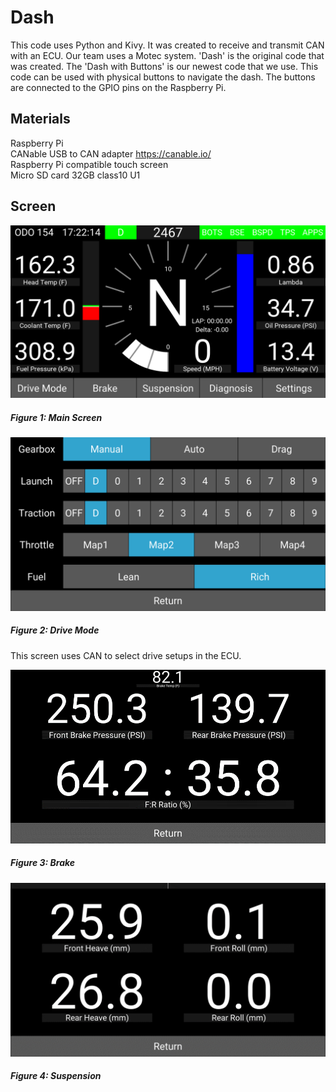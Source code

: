 # Dash
This code uses Python and Kivy. It was created to receive and transmit CAN with an ECU. Our team uses a Motec system.
'Dash' is the original code that was created. The 'Dash with Buttons' is our newest code that we use. This code can be used with physical buttons to navigate the dash. The buttons are connected to the GPIO pins on the Raspberry Pi. 
## Materials
Raspberry Pi <br />
CANable USB to CAN adapter 
  https://canable.io/ <br />
Raspberry Pi compatible touch screen <br />
Micro SD card 32GB class10 U1
 




## Screen


![basic Page](Pictures/Picture1.png)
##### Figure 1: Main Screen


![basic Page](Pictures/Picture2.png)
##### Figure 2: Drive Mode 
This screen uses CAN to select drive setups in the ECU.


![basic Page](Pictures/Picture3.png)
##### Figure 3: Brake



![basic Page](Pictures/Picture4.png)
##### Figure 4: Suspension

